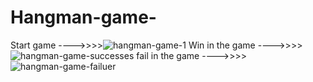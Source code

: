 # Hangman-game-

Start game ---->>>>![hangman-game-1](https://github.com/Sohel-Mujawar/Hangman-game-/assets/72196066/e243d37f-df45-4433-bf74-ea6dc17e1fe2)
Win in the game ---->>>>![hangman-game-successes](https://github.com/Sohel-Mujawar/Hangman-game-/assets/72196066/c8c3cba3-eda7-4895-b1c5-9fd0ff3d6cf8)
fail in the game ---->>>>![hangman-game-failuer](https://github.com/Sohel-Mujawar/Hangman-game-/assets/72196066/28c85d8b-6d44-40ab-8d1d-c322c5dbedb9)
